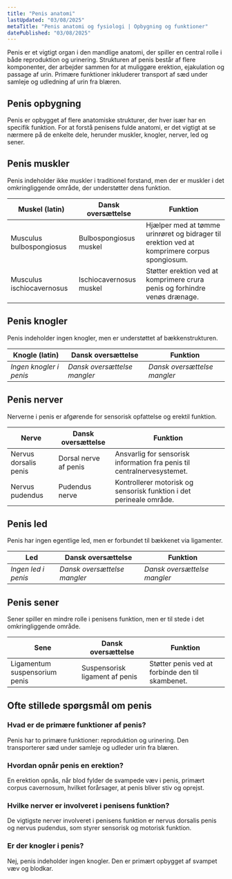 ```yaml
---
title: "Penis anatomi"
lastUpdated: "03/08/2025"
metaTitle: "Penis anatomi og fysiologi | Opbygning og funktioner"
datePublished: "03/08/2025"
---
```


Penis er et vigtigt organ i den mandlige anatomi, der spiller en central rolle i både reproduktion og urinering. Strukturen af penis består af flere komponenter, der arbejder sammen for at muliggøre erektion, ejakulation og passage af urin. Primære funktioner inkluderer transport af sæd under samleje og udledning af urin fra blæren.

## Penis opbygning

Penis er opbygget af flere anatomiske strukturer, der hver især har en specifik funktion. For at forstå penisens fulde anatomi, er det vigtigt at se nærmere på de enkelte dele, herunder muskler, knogler, nerver, led og sener.

## Penis muskler

Penis indeholder ikke muskler i traditionel forstand, men der er muskler i det omkringliggende område, der understøtter dens funktion.

| Muskel (latin) | Dansk oversættelse | Funktion |
|----------------|--------------------|----------|
| Musculus bulbospongiosus | Bulbospongiosus muskel | Hjælper med at tømme urinrøret og bidrager til erektion ved at komprimere corpus spongiosum. |
| Musculus ischiocavernosus | Ischiocavernosus muskel | Støtter erektion ved at komprimere crura penis og forhindre venøs drænage. |

## Penis knogler

Penis indeholder ingen knogler, men er understøttet af bækkenstrukturen.

| Knogle (latin) | Dansk oversættelse | Funktion |
|----------------|--------------------|----------|
| _Ingen knogler i penis_ | _Dansk oversættelse mangler_ | _Dansk oversættelse mangler_ |

## Penis nerver

Nerverne i penis er afgørende for sensorisk opfattelse og erektil funktion.

| Nerve | Dansk oversættelse | Funktion |
|-------|--------------------|----------|
| Nervus dorsalis penis | Dorsal nerve af penis | Ansvarlig for sensorisk information fra penis til centralnervesystemet. |
| Nervus pudendus | Pudendus nerve | Kontrollerer motorisk og sensorisk funktion i det perineale område. |

## Penis led

Penis har ingen egentlige led, men er forbundet til bækkenet via ligamenter.

| Led | Dansk oversættelse | Funktion |
|-----|--------------------|----------|
| _Ingen led i penis_ | _Dansk oversættelse mangler_ | _Dansk oversættelse mangler_ |

## Penis sener

Sener spiller en mindre rolle i penisens funktion, men er til stede i det omkringliggende område.

| Sene | Dansk oversættelse | Funktion |
|------|--------------------|----------|
| Ligamentum suspensorium penis | Suspensorisk ligament af penis | Støtter penis ved at forbinde den til skambenet. |

## Ofte stillede spørgsmål om penis

### Hvad er de primære funktioner af penis?

Penis har to primære funktioner: reproduktion og urinering. Den transporterer sæd under samleje og udleder urin fra blæren.

### Hvordan opnår penis en erektion?

En erektion opnås, når blod fylder de svampede væv i penis, primært corpus cavernosum, hvilket forårsager, at penis bliver stiv og oprejst.

### Hvilke nerver er involveret i penisens funktion?

De vigtigste nerver involveret i penisens funktion er nervus dorsalis penis og nervus pudendus, som styrer sensorisk og motorisk funktion.

### Er der knogler i penis?

Nej, penis indeholder ingen knogler. Den er primært opbygget af svampet væv og blodkar.